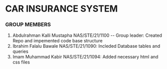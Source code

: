 # CAR INSURANCE SYSTEM



### GROUP MEMBERS
1. Abdulrahman Kalli Mustapha NAS/STE/21/1100 -- Group leader: Created Repo and impemented code base structure
2. Ibrahim Falalu Bawale NAS/STE/21/1090: Incleded Database tables and queries
3. Imam Muhammad Kabir NAS/STE/21/1094: Added necessary html and css files
